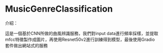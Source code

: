 # MusicGenreClassification

介紹：

這是一個基於CNN所做的曲風辨識服務，我們對input data進行頻率採樣，並提取mfcc特徵製作成圖片，再使用Resnet50v2進行訓練得到模型，最後使用Gradio套件做出網站式的服務
